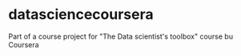 datasciencecoursera
===================

Part of a course project for "The Data scientist's toolbox" course bu Coursera
